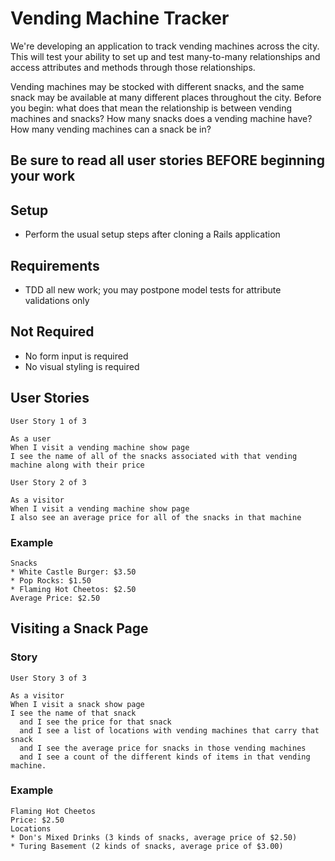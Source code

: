 # Vending Machine Tracker

We're developing an application to track vending machines across the city. This will test your ability to set up and test many-to-many relationships and access attributes and methods through those relationships.

Vending machines may be stocked with different snacks, and the same snack may be available at many different places throughout the city. Before you begin: what does that mean the relationship is between vending machines and snacks? How many snacks does a vending machine have? How many vending machines can a snack be in?

## Be sure to read all user stories BEFORE beginning your work

## Setup

- Perform the usual setup steps after cloning a Rails application

## Requirements

- TDD all new work; you may postpone model tests for attribute validations only

## Not Required

- No form input is required
- No visual styling is required


## User Stories

```
User Story 1 of 3

As a user
When I visit a vending machine show page
I see the name of all of the snacks associated with that vending machine along with their price
```

```
User Story 2 of 3

As a visitor
When I visit a vending machine show page
I also see an average price for all of the snacks in that machine
```

### Example
```Don's Mixed Drinks
Snacks
* White Castle Burger: $3.50
* Pop Rocks: $1.50
* Flaming Hot Cheetos: $2.50
Average Price: $2.50
```

## Visiting a Snack Page

### Story

```
User Story 3 of 3

As a visitor
When I visit a snack show page
I see the name of that snack
  and I see the price for that snack
  and I see a list of locations with vending machines that carry that snack
  and I see the average price for snacks in those vending machines
  and I see a count of the different kinds of items in that vending machine.
```

### Example

```
Flaming Hot Cheetos
Price: $2.50
Locations
* Don's Mixed Drinks (3 kinds of snacks, average price of $2.50)
* Turing Basement (2 kinds of snacks, average price of $3.00)
```

